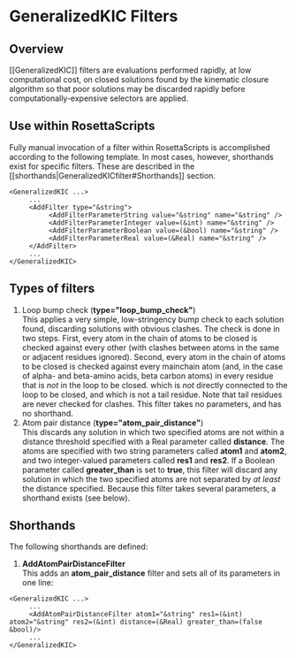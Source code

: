 # GeneralizedKIC Filters

## Overview
[[GeneralizedKIC]] filters are evaluations performed rapidly, at low computational cost, on closed solutions found by the kinematic closure algorithm so that poor solutions may be discarded rapidly before computationally-expensive selectors are applied.

## Use within RosettaScripts
Fully manual invocation of a filter within RosettaScripts is accomplished according to the following template.  In most cases, however, shorthands exist for specific filters.  These are described in the [[shorthands|GeneralizedKICfilter#Shorthands]] section.

```
<GeneralizedKIC ...>
     ...
     <AddFilter type="&string">
          <AddFilterParameterString value="&string" name="&string" />
          <AddFilterParameterInteger value=(&int) name="&string" />
          <AddFilterParameterBoolean value=(&bool) name="&string" />
          <AddFilterParameterReal value=(&Real) name="&string" />
     </AddFilter>
     ...
</GeneralizedKIC>
```

## Types of filters
1.  Loop bump check (**type="loop_bump_check"**)<br>This applies a very simple, low-stringency bump check to each solution found, discarding solutions with obvious clashes.  The check is done in two steps.  First, every atom in the chain of atoms to be closed is checked against every other (with clashes between atoms in the same or adjacent residues ignored).  Second, every atom in the chain of atoms to be closed is checked against every mainchain atom (and, in the case of alpha- and beta-amino acids, beta carbon atoms) in every residue that is _not_ in the loop to be closed. which is _not_ directly connected to the loop to be closed, and which is not a tail residue.  Note that tail residues are never checked for clashes.  This filter takes no parameters, and has no shorthand.
2.  Atom pair distance (**type="atom_pair_distance"**)<br>This discards any solution in which two specified atoms are not within a distance threshold specified with a Real parameter called **distance**.  The atoms are specified with two string parameters called **atom1** and **atom2**, and two integer-valued parameters called **res1** and **res2**.  If a Boolean parameter called **greater_than** is set to **true**, this filter will discard any solution in which the two specified atoms are not separated by _at least_ the distance specified.  Because this filter takes several parameters, a shorthand exists (see below).

## Shorthands

The following shorthands are defined:
1.  **AddAtomPairDistanceFilter**<br>This adds an **atom_pair_distance** filter and sets all of its parameters in one line:
```
<GeneralizedKIC ...>
     ...
     <AddAtomPairDistanceFilter atom1="&string" res1=(&int) atom2="&string" res2=(&int) distance=(&Real) greater_than=(false &bool)/>
     ...
</GeneralizedKIC>
```